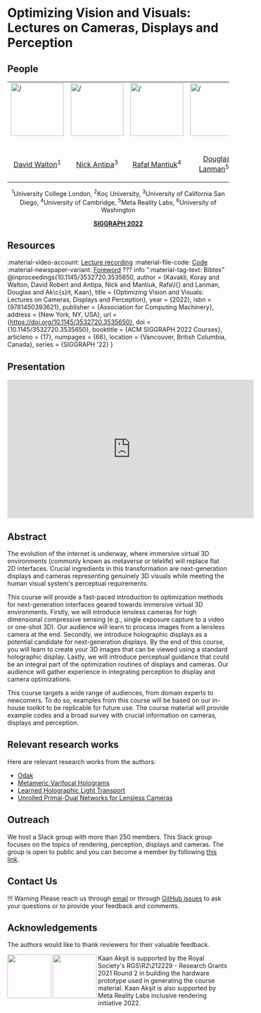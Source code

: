 # Optimizing Vision and Visuals: Lectures on Cameras, Displays and Perception

## People
<table class=""  style="margin: 10px auto;">
  <tbody>
    <tr>
      <td> <img src="../../people/david_walton.png" width="120" alt=/> &nbsp;&nbsp;&nbsp;&nbsp;</td>
      <td> <img src="../../people/nick_antipa.png" width="120" alt=/> &nbsp;&nbsp;&nbsp;&nbsp;</td>
      <td> <img src="../../people/rafal_mantiuk.png" width="120" alt=/> &nbsp;&nbsp;&nbsp;&nbsp;</td>
      <td> <img src="../../people/douglas_lanman.png" width="120" alt=/> &nbsp;&nbsp;&nbsp;&nbsp;</td>
      <td> <img src="../../people/kaan_aksit.png" width="120" alt=/> &nbsp;&nbsp;&nbsp;&nbsp;</td>
    </tr>
    <tr>
      <td><p style="text-align:center;"><a href="https://drwalton.github.io/">David Walton</a><sup>1</sup></p></td>
      <td><p style="text-align:center;"><a href="https://scholar.google.com/citations?user=15xSd1gAAAAJ&hl=en">Nick Antipa</a><sup>3</sup></p></td>
      <td><p style="text-align:center;"><a href="https://www.cl.cam.ac.uk/~rkm38/">Rafał Mantiuk</a><sup>4</sup></p></td>
      <td><p style="text-align:center;"><a href="https://alumni.media.mit.edu/~dlanman/">Douglas Lanman</a><sup>5,6</sup></p></td>
      <td><p style="text-align:center;"><a href="https://kaanaksit.com">Kaan Akşit</a><sup>1</sup></p></td>
    </tr>
  </tbody>
</table>
<p style="text-align:center;"><sup>1</sup>University College London, <sup>2</sup>Koç University, <sup>3</sup>University of California San Diego, <sup>4</sup>University of Cambridge, <sup>5</sup>Meta Reality Labs, <sup>6</sup>University of Washington  </p>
<p style="text-align:center;"><b><a href="https://s2022.siggraph.org/presentation/?id=gensub_228&sess=sess168">SIGGRAPH 2022</a></b></p>

## Resources
:material-video-account: [Lecture recording](https://youtu.be/z_AtSgct6_I)
:material-file-code: [Code](https://github.com/complight/cameras-displays-perception-course)
:material-newspaper-variant: [Foreword](https://github.com/complight/cameras-displays-perception-course/blob/main/latex/course.pdf)
??? info ":material-tag-text: Bibtex"
        @inproceedings{10.1145/3532720.3535650,
         author = {Kavakli, Koray and Walton, David Robert and Antipa, Nick and Mantiuk, Rafa\l{} and Lanman, Douglas and Ak\c{s}it, Kaan},
         title = {Optimizing Vision and Visuals: Lectures on Cameras, Displays and Perception},
         year = {2022},
         isbn = {9781450393621},
         publisher = {Association for Computing Machinery},
         address = {New York, NY, USA},
         url = {https://doi.org/10.1145/3532720.3535650},
         doi = {10.1145/3532720.3535650},
         booktitle = {ACM SIGGRAPH 2022 Courses},
         articleno = {17},
         numpages = {66},
         location = {Vancouver, British Columbia, Canada},
         series = {SIGGRAPH '22}
        }

## Presentation
<p style="text-align:center;">
<iframe width="560" height="315" src="https://www.youtube.com/embed/z_AtSgct6_I" title="YouTube video player" frameborder="0" allow="accelerometer; autoplay; clipboard-write; encrypted-media; gyroscope; picture-in-picture" allowfullscreen></iframe>
</p>


## Abstract
The evolution of the internet is underway, where immersive virtual 3D environments (commonly known as metaverse or telelife) will replace flat 2D interfaces.
Crucial ingredients in this transformation are next-generation displays and cameras representing genuinely 3D visuals while meeting the human visual system's perceptual requirements.

This course will provide a fast-paced introduction to optimization methods for next-generation interfaces geared towards immersive virtual 3D environments.
Firstly, we will introduce lensless cameras for high dimensional compressive sensing (e.g., single exposure capture to a video or one-shot 3D).
Our audience will learn to process images from a lensless camera at the end.
Secondly, we introduce holographic displays as a potential candidate for next-generation displays.
By the end of this course, you will learn to create your 3D images that can be viewed using a standard holographic display.
Lastly, we will introduce perceptual guidance that could be an integral part of the optimization routines of displays and cameras.
Our audience will gather experience in integrating perception to display and camera optimizations.

This course targets a wide range of audiences, from domain experts to newcomers.
To do so, examples from this course will be based on our in-house toolkit to be replicable for future use.
The course material will provide example codes and a broad survey with crucial information on cameras, displays and perception.

## Relevant research works
Here are relevant research works from the authors:

- [Odak](https://github.com/kunguz/odak)
- [Metameric Varifocal Holograms](https://github.com/complight/metameric_holography)
- [Learned Holographic Light Transport](https://github.com/complight/realistic_holography)
- [Unrolled Primal-Dual Networks for Lensless Cameras](https://arxiv.org/abs/2203.04353)

## Outreach
We host a Slack group with more than 250 members.
This Slack group focuses on the topics of rendering, perception, displays and cameras.
The group is open to public and you can become a member by following [this link](../outreach/index.md).

## Contact Us
!!! Warning
    Please reach us through [email](mailto:k.aksit@ucl.ac.uk) or through [GitHub issues](https://github.com/complight/cameras-displays-perception-course/issues) to ask your questions or to provide your feedback and comments.

## Acknowledgements
The authors would like to thank reviewers for their valuable feedback.

<div style="float: left; height:200px;" class="boxed">
<img align='left' src="../../media/royal_society.png" width="100" alt/>
<img align='left' src="../../media/meta_reality_labs.png" width="100" alt/>
</div>
Kaan Akşit is supported by the Royal Society's RGS\R2\212229 - Research Grants 2021 Round 2 in building the hardware prototype used in generating the course material. Kaan Akşit is also supported by Meta Reality Labs inclusive rendering initiative 2022.
<br />
<br />
<br />
<br />
<br />
<br />
<br />
